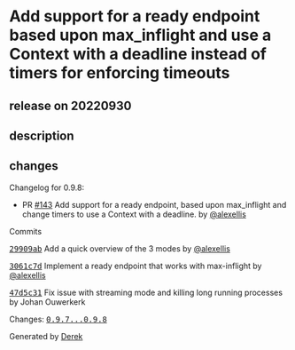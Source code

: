 # Add support for a ready endpoint based upon max_inflight and use a Context with a deadline instead of timers for enforcing timeouts

## release on 20220930

## description

## changes

Changelog for 0.9.8:

* PR <a class="issue-link js-issue-link" data-error-text="Failed to load title" data-id="1366188115" data-permission-text="Title is private" data-url="https://github.com/openfaas/of-watchdog/issues/143" data-hovercard-type="pull_request" data-hovercard-url="/openfaas/of-watchdog/pull/143/hovercard" href="https://github.com/openfaas/of-watchdog/pull/143">#143</a> Add support for a ready endpoint, based upon max_inflight and change timers to use a Context with a deadline. by <a class="user-mention notranslate" data-hovercard-type="user" data-hovercard-url="/users/alexellis/hovercard" data-octo-click="hovercard-link-click" data-octo-dimensions="link_type:self" href="https://github.com/alexellis">@alexellis</a>

Commits

<a class="commit-link" data-hovercard-type="commit" data-hovercard-url="https://github.com/openfaas/of-watchdog/commit/29909ab030e166461ba1ef663a8a293498c10ebb/hovercard" href="https://github.com/openfaas/of-watchdog/commit/29909ab030e166461ba1ef663a8a293498c10ebb"><tt>29909ab</tt></a> Add a quick overview of the 3 modes by <a class="user-mention notranslate" data-hovercard-type="user" data-hovercard-url="/users/alexellis/hovercard" data-octo-click="hovercard-link-click" data-octo-dimensions="link_type:self" href="https://github.com/alexellis">@alexellis</a>

<a class="commit-link" data-hovercard-type="commit" data-hovercard-url="https://github.com/openfaas/of-watchdog/commit/3061c7df10e5501e6d5e5aecc44cc2b3040caa20/hovercard" href="https://github.com/openfaas/of-watchdog/commit/3061c7df10e5501e6d5e5aecc44cc2b3040caa20"><tt>3061c7d</tt></a> Implement a ready endpoint that works with max-inflight by <a class="user-mention notranslate" data-hovercard-type="user" data-hovercard-url="/users/alexellis/hovercard" data-octo-click="hovercard-link-click" data-octo-dimensions="link_type:self" href="https://github.com/alexellis">@alexellis</a>

<a class="commit-link" data-hovercard-type="commit" data-hovercard-url="https://github.com/openfaas/of-watchdog/commit/47d5c31a5a182999ea3f904d187355023ad75955/hovercard" href="https://github.com/openfaas/of-watchdog/commit/47d5c31a5a182999ea3f904d187355023ad75955"><tt>47d5c31</tt></a> Fix issue with streaming mode and killing long running processes by Johan Ouwerkerk

Changes: <a class="commit-link" href="https://github.com/openfaas/of-watchdog/compare/0.9.7...0.9.8"><tt>0.9.7...0.9.8</tt></a>

Generated by <a href="https://github.com/alexellis/derek/">Derek</a>

